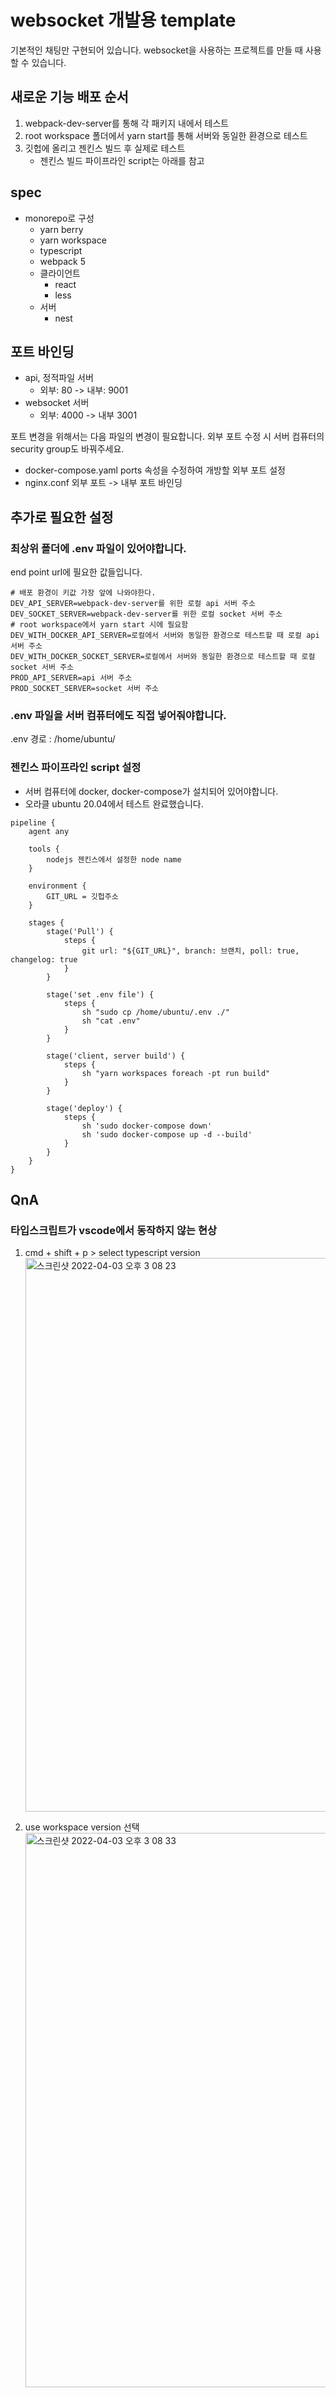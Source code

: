 # websocket 개발용 template

기본적인 채팅만 구현되어 있습니다.
websocket을 사용하는 프로젝트를 만들 때 사용할 수 있습니다.

## 새로운 기능 배포 순서

1. webpack-dev-server를 통해 각 패키지 내에서 테스트
2. root workspace 폴더에서 yarn start를 통해 서버와 동일한 환경으로 테스트
3. 깃헙에 올리고 젠킨스 빌드 후 실제로 테스트
   - 젠킨스 빌드 파이프라인 script는 아래를 참고

## spec

- monorepo로 구성
  - yarn berry
  - yarn workspace
  - typescript
  - webpack 5
  - 클라이언트
    - react
    - less
  - 서버
    - nest

## 포트 바인딩

- api, 정적파일 서버
  - 외부: 80 -> 내부: 9001
- websocket 서버
  - 외부: 4000 -> 내부 3001

포트 변경을 위해서는 다음 파일의 변경이 필요합니다.
외부 포트 수정 시 서버 컴퓨터의 security group도 바꿔주세요.

- docker-compose.yaml
  ports 속성을 수정하여 개방할 외부 포트 설정
- nginx.conf
  외부 포트 -> 내부 포트 바인딩

## 추가로 필요한 설정

### 최상위 폴더에 .env 파일이 있어야합니다.

end point url에 필요한 값들입니다.

```
# 배포 환경이 키값 가장 앞에 나와야한다.
DEV_API_SERVER=webpack-dev-server를 위한 로컬 api 서버 주소
DEV_SOCKET_SERVER=webpack-dev-server를 위한 로컬 socket 서버 주소
# root workspace에서 yarn start 시에 필요함
DEV_WITH_DOCKER_API_SERVER=로컬에서 서버와 동일한 환경으로 테스트할 때 로컬 api 서버 주소
DEV_WITH_DOCKER_SOCKET_SERVER=로컬에서 서버와 동일한 환경으로 테스트할 때 로컬 socket 서버 주소
PROD_API_SERVER=api 서버 주소
PROD_SOCKET_SERVER=socket 서버 주소
```

### .env 파일을 서버 컴퓨터에도 직접 넣어줘야합니다.

.env 경로 : /home/ubuntu/

### 젠킨스 파이프라인 script 설정

- 서버 컴퓨터에 docker, docker-compose가 설치되어 있어야합니다.
- 오라클 ubuntu 20.04에서 테스트 완료했습니다.

```
pipeline {
    agent any

    tools {
        nodejs 젠킨스에서 설정한 node name
    }

    environment {
        GIT_URL = 깃헙주소
    }

    stages {
        stage('Pull') {
            steps {
                git url: "${GIT_URL}", branch: 브랜치, poll: true, changelog: true
            }
        }

        stage('set .env file') {
            steps {
                sh "sudo cp /home/ubuntu/.env ./"
                sh "cat .env"
            }
        }

        stage('client, server build') {
            steps {
                sh "yarn workspaces foreach -pt run build"
            }
        }

        stage('deploy') {
            steps {
                sh 'sudo docker-compose down'
                sh 'sudo docker-compose up -d --build'
            }
        }
    }
}
```

## QnA

### 타입스크립트가 vscode에서 동작하지 않는 현상

1. cmd + shift + p > select typescript version
   <img width="886" alt="스크린샷 2022-04-03 오후 3 08 23" src="https://user-images.githubusercontent.com/48755175/161414301-922f312f-6a09-4b10-92f4-07faebe8bf71.png">

2. use workspace version 선택
   <img width="887" alt="스크린샷 2022-04-03 오후 3 08 33" src="https://user-images.githubusercontent.com/48755175/161414332-c03954ab-8588-429f-9d03-f74c633d0e25.png">
